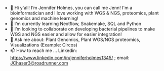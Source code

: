 - 👋 Hi y'all! I’m Jennifer Holmes, you can call me Jenn! I'm a bioinformatician and I love working with WGS & NGS, proteomics, plant genomics and machine learning!
- 🌱 I’m currently learning Nextflow, Snakemake, SQL and Python
- 💞️ I’m looking to collaborate on developing bacterial pipelines to make WGS and NGS easier and allow for easier integration! 
- 🌽 Ask me about: Plant Genomics, Plant WGS/NGS proteomics, Visualizations (Example: Circos)
- 📫 How to reach me ... Linkedin: https://www.linkedin.com/in/jenniferholmes1345/ ; email: JChaser3@roadrunner.com 

<!---
JH36/JH36 is a ✨ special ✨ repository because its `README.md` (this file) appears on your GitHub profile.
You can click the Preview link to take a look at your changes.
--->
